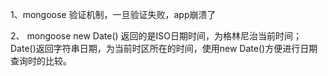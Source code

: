 1、mongoose 验证机制，一旦验证失败，app崩溃了

2、 mongoose new Date() 返回的是ISO日期时间，为格林尼治当前时间；Date()返回字符串日期，为当前时区所在的时间，使用new Date()方便进行日期查询时的比较。